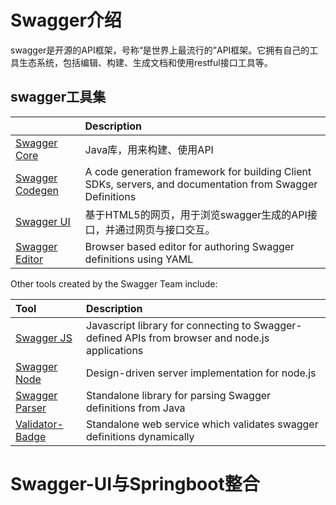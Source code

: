 # Swagger介绍

swagger是开源的API框架，号称“是世界上最流行的”API框架。它拥有自己的工具生态系统，包括编辑、构建、生成文档和使用restful接口工具等。

## swagger工具集

|  | Description |
| :--- | :--- |
| [Swagger Core](https://github.com/swagger-api/swagger-core) | Java库，用来构建、使用API |
| [Swagger Codegen](https://github.com/swagger-api/swagger-codegen) | A code generation framework for building Client SDKs, servers, and documentation from Swagger Definitions |
| [Swagger UI](https://github.com/swagger-api/swagger-ui) | 基于HTML5的网页，用于浏览swagger生成的API接口，并通过网页与接口交互。 |
| [Swagger Editor](https://github.com/swagger-api/swagger-editor) | Browser based editor for authoring Swagger definitions using YAML |

Other tools created by the Swagger Team include:

| Tool | Description |
| :--- | :--- |
| [Swagger JS](https://github.com/swagger-api/swagger-js) | Javascript library for connecting to Swagger-defined APIs from browser and node.js applications |
| [Swagger Node](https://github.com/swagger-api/swagger-node) | Design-driven server implementation for node.js |
| [Swagger Parser](https://github.com/swagger-api/swagger-parser) | Standalone library for parsing Swagger definitions from Java |
| [Validator-Badge](https://hub.docker.com/r/swaggerapi/swagger-validator/) | Standalone web service which validates swagger definitions dynamically |

# Swagger-UI与Springboot整合





